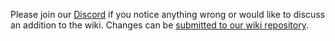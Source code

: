Please join our [Discord](https://runelite.net/discord) if you notice anything wrong or would like to discuss an addition to the wiki. Changes can be [submitted to our wiki repository](https://github.com/runelite/wiki).